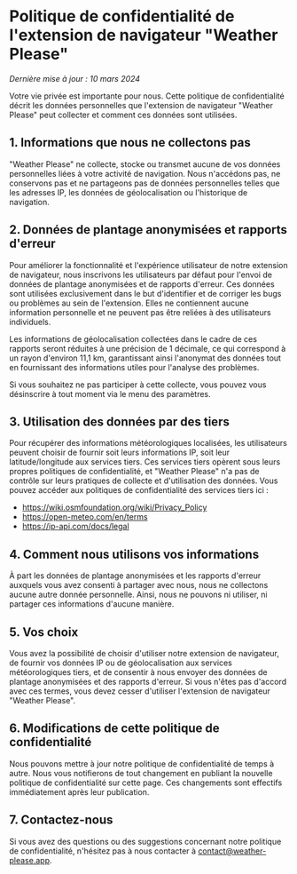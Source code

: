 # Politique de confidentialité de l'extension de navigateur "Weather Please"

_Dernière mise à jour : 10 mars 2024_

Votre vie privée est importante pour nous. Cette politique de confidentialité décrit les données personnelles que l'extension de navigateur "Weather Please" peut collecter et comment ces données sont utilisées.

## 1. Informations que nous ne collectons pas

"Weather Please" ne collecte, stocke ou transmet aucune de vos données personnelles liées à votre activité de navigation. Nous n'accédons pas, ne conservons pas et ne partageons pas de données personnelles telles que les adresses IP, les données de géolocalisation ou l'historique de navigation.

## 2. Données de plantage anonymisées et rapports d'erreur

Pour améliorer la fonctionnalité et l'expérience utilisateur de notre extension de navigateur, nous inscrivons les utilisateurs par défaut pour l'envoi de données de plantage anonymisées et de rapports d'erreur. Ces données sont utilisées exclusivement dans le but d'identifier et de corriger les bugs ou problèmes au sein de l'extension. Elles ne contiennent aucune information personnelle et ne peuvent pas être reliées à des utilisateurs individuels.

Les informations de géolocalisation collectées dans le cadre de ces rapports seront réduites à une précision de 1 décimale, ce qui correspond à un rayon d'environ 11,1 km, garantissant ainsi l'anonymat des données tout en fournissant des informations utiles pour l'analyse des problèmes.

Si vous souhaitez ne pas participer à cette collecte, vous pouvez vous désinscrire à tout moment via le menu des paramètres.

## 3. Utilisation des données par des tiers

Pour récupérer des informations météorologiques localisées, les utilisateurs peuvent choisir de fournir soit leurs informations IP, soit leur latitude/longitude aux services tiers. Ces services tiers opèrent sous leurs propres politiques de confidentialité, et "Weather Please" n'a pas de contrôle sur leurs pratiques de collecte et d'utilisation des données. Vous pouvez accéder aux politiques de confidentialité des services tiers ici :

- https://wiki.osmfoundation.org/wiki/Privacy_Policy
- https://open-meteo.com/en/terms
- https://ip-api.com/docs/legal

## 4. Comment nous utilisons vos informations

À part les données de plantage anonymisées et les rapports d'erreur auxquels vous avez consenti à partager avec nous, nous ne collectons aucune autre donnée personnelle. Ainsi, nous ne pouvons ni utiliser, ni partager ces informations d'aucune manière.

## 5. Vos choix

Vous avez la possibilité de choisir d'utiliser notre extension de navigateur, de fournir vos données IP ou de géolocalisation aux services météorologiques tiers, et de consentir à nous envoyer des données de plantage anonymisées et des rapports d'erreur. Si vous n'êtes pas d'accord avec ces termes, vous devez cesser d'utiliser l'extension de navigateur "Weather Please".

## 6. Modifications de cette politique de confidentialité

Nous pouvons mettre à jour notre politique de confidentialité de temps à autre. Nous vous notifierons de tout changement en publiant la nouvelle politique de confidentialité sur cette page. Ces changements sont effectifs immédiatement après leur publication.

## 7. Contactez-nous

Si vous avez des questions ou des suggestions concernant notre politique de confidentialité, n'hésitez pas à nous contacter à [contact@weather-please.app](mailto:contact@weather-please.app).
